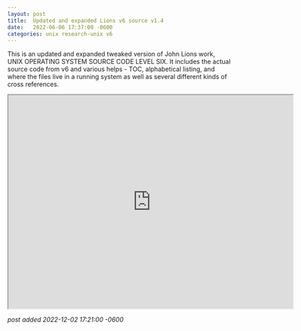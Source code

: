 ```yaml
---
layout:	post
title:	Updated and expanded Lions v6 source v1.4
date:	2022-06-06 17:37:00 -0600
categories:	unix research-unix v6
---
```

This is an updated and expanded tweaked version of John Lions work, UNIX OPERATING SYSTEM SOURCE CODE LEVEL SIX. It includes the actual source code from v6 and various helps - TOC, alphabetical listing, and where the files live in a running system as well as several different kinds of cross references.

<!--more-->

<iframe allow="autoplay" height="480" src="https://drive.google.com/file/d/1x2_MOPMeUVlohFJWQABM7dhYkIoMgeAh/preview" width="640"></iframe>

*post added 2022-12-02 17:21:00 -0600*
